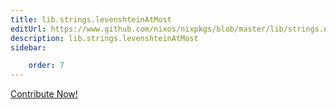 ```yaml
---
title: lib.strings.levenshteinAtMost
editUrl: https://www.github.com/nixos/nixpkgs/blob/master/lib/strings.nix#L1650C8
description: lib.strings.levenshteinAtMost
sidebar:

    order: 7
---
```


<a href="https://www.github.com/nixos/nixpkgs/blob/master/lib/strings.nix#L1650C8">Contribute Now!</a>



